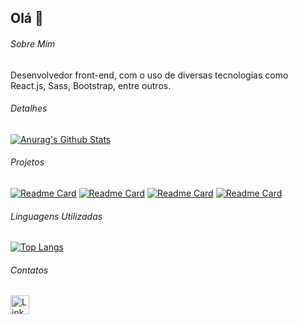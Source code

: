 ## Olá 👋

###### Sobre Mim
Desenvolvedor front-end, com o uso de diversas tecnologias como React.js, Sass, Bootstrap, entre outros.

###### Detalhes
[![Anurag's Github Stats](https://github-readme-stats.vercel.app/api?username=LuizGustavo17&show_icons=true&theme=dark)](https://github.com/anuraghzra/github-readme-stats)

###### Projetos
[![Readme Card](https://github-readme-stats.vercel.app/api/pin/?username=LuizGustavo17&repo=E-food&theme=dark)](https://github.com/anuraghzra/github-readme-stats)
[![Readme Card](https://github-readme-stats.vercel.app/api/pin/?username=LuizGustavo17&repo=vidracaria_bootstrap&theme=dark)](https://github.com/anuraghzra/github-readme-stats)
[![Readme Card](https://github-readme-stats.vercel.app/api/pin/?username=LuizGustavo17&repo=Ex_aniversario&theme=dark)](https://github.com/anuraghzra/github-readme-stats)
[![Readme Card](https://github-readme-stats.vercel.app/api/pin/?username=LuizGustavo17&repo=Pagina_Avengers&theme=dark)](https://github.com/anuraghzra/github-readme-stats)

###### Linguagens Utilizadas
[![Top Langs](https://github-readme-stats.vercel.app/api/top-langs/?username=LuizGustavo17&layout=compact)](https://github.com/anuraghzra/github-readme-stats)

###### Contatos
[<img src='https://img.shields.io/badge/LinkedIn-0077B5?style=for-the-badge&logo=linkedin&logoColor=white' alt='Linkedin' height='30'>](https://www.linkedin.com/in/luiz-gustavo-da-silva-oliveira) 
